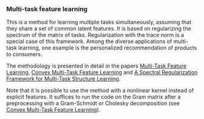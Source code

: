 ### Multi-task feature learning

This is a method for learning multiple tasks simultaneously, assuming that they share a set of common latent features. It is based on regularizing the spectrum of the matrix of tasks. Regularization with the trace norm is a special case of this framework. Among the diverse applications of multi-task learning, one example is the personalized recommendation of products to consumers. 

The methodology is presented in detail in the papers
[Multi-Task Feature Learning](http://ttic.uchicago.edu/~argyriou/papers/nips06_online.pdf),
[Convex Multi-Task Feature Learning](http://ttic.uchicago.edu/~argyriou/papers/mtl_feat.pdf)
and 
[A Spectral Regularization Framework for Multi-Task Structure Learning](http://ttic.uchicago.edu/~argyriou/papers/spectral_mtl.pdf).

Note that it is possible to use the method with a nonlinear kernel instead of explicit features. It suffices to run the code on the Gram matrix after a preprocessing with a Gram-Schmidt or Cholesky decomposition (see [Convex Multi-Task Feature Learning](http://ttic.uchicago.edu/~argyriou/papers/mtl_feat.pdf)).


